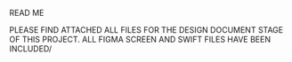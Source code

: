 READ ME

PLEASE FIND ATTACHED ALL FILES FOR THE DESIGN DOCUMENT STAGE OF THIS PROJECT. ALL FIGMA SCREEN AND SWIFT FILES HAVE BEEN INCLUDED/
